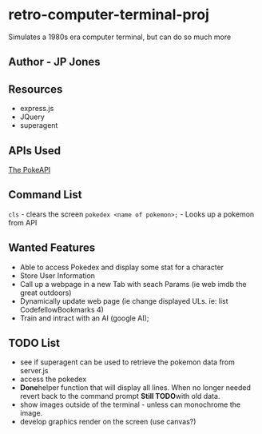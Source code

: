 # retro-computer-terminal-proj

Simulates a 1980s era computer terminal, but can do so much more

## Author - JP Jones

## Resources

+ express.js
+ JQuery
+ superagent

## APIs Used

[The PokeAPI](https://pokeapi.co/)

## Command List

`cls` - clears the screen
`pokedex <name of pokemon>;` - Looks up a pokemon from API

## Wanted Features

+ Able to access Pokedex and display some stat for a character
+ Store User Information
+ Call up a webpage in a new Tab with seach Params (ie web imdb the great outdoors)
+ Dynamically update web page (ie change displayed ULs.  ie: list CodefellowBookmarks 4)
+ Train and intract with an AI (google AI);

## TODO List

+ see if superagent can be used to retrieve the pokemon data from server.js
+ access the pokedex
+ **Done**helper function that will display all lines.  When no longer needed revert back to the command prompt **Still TODO**with old data.
+ show images outside of the terminal - unless can monochrome the image.
+ develop graphics render on the screen (use canvas?)
